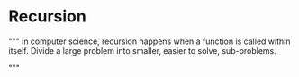 
# Recursion
"""
     in computer science, recursion happens when a function is called within itself.
     Divide a large problem into smaller, easier to solve, sub-problems.
     
    
"""